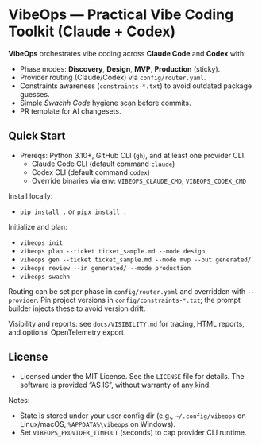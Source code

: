# VibeOps — Practical Vibe Coding Toolkit (Claude + Codex)

**VibeOps** orchestrates vibe coding across **Claude Code** and **Codex** with:
- Phase modes: **Discovery**, **Design**, **MVP**, **Production** (sticky).
- Provider routing (Claude/Codex) via `config/router.yaml`.
- Constraints awareness (`constraints-*.txt`) to avoid outdated package guesses.
- Simple *Swachh Code* hygiene scan before commits.
- PR template for AI changesets.

## Quick Start
- Prereqs: Python 3.10+, GitHub CLI (`gh`), and at least one provider CLI.
  - Claude Code CLI (default command `claude`)
  - Codex CLI (default command `codex`)
  - Override binaries via env: `VIBEOPS_CLAUDE_CMD`, `VIBEOPS_CODEX_CMD`

Install locally:
- `pip install .` or `pipx install .`

Initialize and plan:
- `vibeops init`
- `vibeops plan --ticket ticket_sample.md --mode design`
- `vibeops gen --ticket ticket_sample.md --mode mvp --out generated/`
- `vibeops review --in generated/ --mode production`
- `vibeops swachh`

Routing can be set per phase in `config/router.yaml` and overridden with `--provider`.
Pin project versions in `config/constraints-*.txt`; the prompt builder injects these to avoid version drift.

Visibility and reports: see `docs/VISIBILITY.md` for tracing, HTML reports, and optional OpenTelemetry export.

## License
- Licensed under the MIT License. See the `LICENSE` file for details. The software is provided “AS IS”, without warranty of any kind.

Notes:
- State is stored under your user config dir (e.g., `~/.config/vibeops` on Linux/macOS, `%APPDATA%\vibeops` on Windows).
- Set `VIBEOPS_PROVIDER_TIMEOUT` (seconds) to cap provider CLI runtime.
